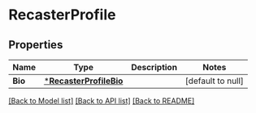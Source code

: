# RecasterProfile

## Properties
Name | Type | Description | Notes
------------ | ------------- | ------------- | -------------
**Bio** | [***RecasterProfileBio**](Recaster_profile_bio.md) |  | [default to null]

[[Back to Model list]](../README.md#documentation-for-models) [[Back to API list]](../README.md#documentation-for-api-endpoints) [[Back to README]](../README.md)

